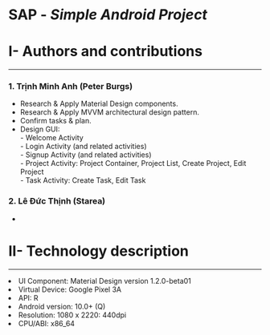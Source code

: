 # SAP - <i>Simple Android Project</i>
<h1>
  I- Authors and contributions
  </h1>
  <hr>
  
  <h3>
  1. Trịnh Minh Anh (Peter Burgs)
  </h3>
  <ul>
  <li>
    Research & Apply Material Design components.
    </li>
  <li>
    Research & Apply MVVM architectural design pattern.
    </li>
   <li>
    Confirm tasks & plan.
    </li>
   <li>
    Design GUI:<br/>
        - Welcome Activity 
     <br/>
    - Login Activity (and related activities)
     <br/>
     - Signup Activity (and related activities)
 <br/>
     - Project Activity: Project Container, Project List, Create Project, Edit Project
      <br/>
     - Task Activity: Create Task, Edit Task
    </li>
  </ul>
   <h3>
  2. Lê Đức Thịnh (Starea)
  </h3>
  <ul>
  
  <li>
  
  </li>
  </ul>
  
<h1>
    II- Technology description
  </h1>
<hr>
<li>UI Component: Material Design version 1.2.0-beta01 
<br>
<li>Virtual Device: Google Pixel 3A
<br>
<li>API: R
<br>
<li>Android version: 10.0+ (Q)
<br>
<li>Resolution: 1080 x 2220: 440dpi
  <br>
<li>CPU/ABI: x86_64

